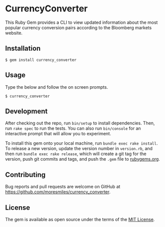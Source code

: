 # CurrencyConverter

This Ruby Gem provides a CLI to view updated information about the most popular currency conversion pairs according to the Bloomberg markets website.

## Installation

    $ gem install currency_converter

## Usage

Type the below and follow the on screen prompts.

    $ currency_converter

## Development

After checking out the repo, run `bin/setup` to install dependencies. Then, run `rake spec` to run the tests. You can also run `bin/console` for an interactive prompt that will allow you to experiment.

To install this gem onto your local machine, run `bundle exec rake install`. To release a new version, update the version number in `version.rb`, and then run `bundle exec rake release`, which will create a git tag for the version, push git commits and tags, and push the `.gem` file to [rubygems.org](https://rubygems.org).

## Contributing

Bug reports and pull requests are welcome on GitHub at https://github.com/moresmiles/currency_converter.

## License

The gem is available as open source under the terms of the [MIT License](http://opensource.org/licenses/MIT).

